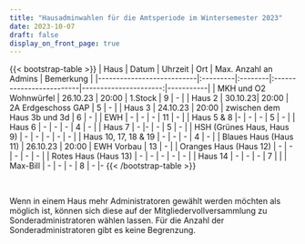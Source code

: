 ```yaml
---
title: "Hausadminwahlen für die Amtsperiode im Wintersemester 2023"
date: 2023-10-07
draft: false
display_on_front_page: true
---
```


{{< bootstrap-table >}}
| Haus                      | Datum    | Uhrzeit | Ort                      | Max. Anzahl an Admins | Bemerkung |
|---------------------------|:---------|:--------|:-------------------------|----------------------:|-----------|
| MKH und O2 Wohnwürfel     | 26.10.23 | 20:00   | 1.Stock         | 9                     |     -      |
| Haus 2                    | 30.10.23| 20:00 | 2A Erdgeschoss GAP    | 5                     |   -        |
| Haus 3                    | 24.10.23 | 20:00   | zwischen dem Haus 3b und 3d | 6                   |   -        |
| EWH                       | -               | -          | -                                 | 11                    |    -       |
| Haus 5 & 8              |-                | -         | -                                   | 5                     |     -      |
| Haus 6                    | -               | -          |      -                               | 4                     |    -       |
| Haus 7                    | -              |-            |     -                                | 5                     |    -       |
| HSH (Grünes Haus, Haus 9) |   -       |    -     |           -               |          -             |     -      |
| Haus 10, 17, 18 & 19      |  -     |    -      |              -                               | 4                     |    -       |
| Blaues Haus (Haus 11)     | 26.10.23   |   20:00 |   EWH Vorbau  |  13                 |      -     |
| Oranges Haus (Haus 12)    |  -        |     -    |          -                |             -          |     -      |
| Rotes Haus (Haus 13)      |    -      |    -     |             -             |            -           |      -     |
| Haus 14                   |     -    |     -        |                   -                                         | 7                    |           |
| Max-Bill                  |     -      |     -       | -                                            | 8                     |      -     |-
{{< /bootstrap-table >}}

&nbsp;

Wenn in einem Haus mehr Administratoren gewählt werden möchten als möglich ist, können sich diese auf der
Mitgliedervollversammlung zu Sonderadministratoren wählen lassen. Für die Anzahl der Sonderadministratoren gibt es keine
Begrenzung.
